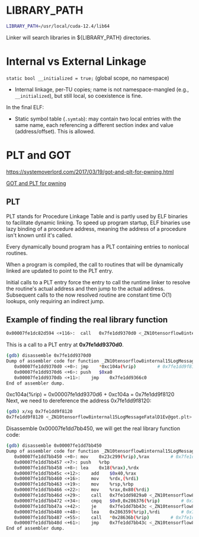 # LIBRARY_PATH
```Bash
LIBRARY_PATH=/usr/local/cuda-12.4/lib64
```
Linker will search libraries in ${LIBRARY_PATH} directories.

# Internal vs External Linkage
`static bool __initialized = true;` (global scope, no namespace)
- Internal linkage, per-TU copies; name is not namespace-mangled (e.g., `__initialized`), but still local, so coexistence is fine.

In the final ELF:
- Static symbol table (`.symtab`): may contain two local entries with the same name, each referencing a different section index and value (address/offset). This is allowed.

# PLT and GOT
https://systemoverlord.com/2017/03/19/got-and-plt-for-pwning.html

[GOT and PLT for pwning](./GOT%20and%20PLT%20for%20pwning%20System%20Overlord.html)

## PLT
PLT stands for Procedure Linkage Table and is partly used by ELF binaries to facilitate dynamic linking.  To speed up program startup, ELF binaries use lazy binding of a procedure address, meaning the address of a procedure isn't known until it's called.

Every dynamically bound program has a PLT containing entries to nonlocal routines.

When a program is compiled, the call to routines that will be dynamically linked are updated to point to the PLT entry.

Initial calls to a PLT entry force the entry to call the runtime linker to resolve the routine's actual address and then jump to the actual address.  Subsequent calls to the now resolved routine are constant time O(1) lookups, only requiring an indirect jump.

## Example of finding the real library function
```Bash
0x00007fe1dc82d594 <+116>:	call   0x7fe1dd9370d0 <_ZN10tensorflow8internal15LogMessageFatalD1Ev@plt>
```
This is a call to a PLT entry at **0x7fe1dd9370d0**.

```Bash
(gdb) disassemble 0x7fe1dd9370d0
Dump of assembler code for function _ZN10tensorflow8internal15LogMessageFatalD1Ev@plt:
   0x00007fe1dd9370d0 <+0>:	jmp    *0xc104a(%rip)        # 0x7fe1dd9f8120 <_ZN10tensorflow8internal15LogMessageFatalD1Ev@got.plt>
   0x00007fe1dd9370d6 <+6>:	push   $0xa0
   0x00007fe1dd9370db <+11>:	jmp    0x7fe1dd9366c0
End of assembler dump.
```
0xc104a(%rip) = 0x00007fe1dd9370d6 + 0xc104a = 0x7fe1dd9f8120<br/>
Next, we need to dereference the address 0x7fe1dd9f8120:
```Bash
(gdb) x/xg 0x7fe1dd9f8120
0x7fe1dd9f8120 <_ZN10tensorflow8internal15LogMessageFatalD1Ev@got.plt>:	0x00007fe1dd7bb450
```

Disassemble 0x00007fe1dd7bb450, we will get the real library function code:
```Bash
(gdb) disassemble 0x00007fe1dd7bb450
Dump of assembler code for function _ZN10tensorflow8internal15LogMessageFatalD1Ev:
   0x00007fe1dd7bb450 <+0>:	mov    0x23c299(%rip),%rax        # 0x7fe1dd9f76f0
   0x00007fe1dd7bb457 <+7>:	push   %rbp
   0x00007fe1dd7bb458 <+8>:	lea    0x18(%rax),%rdx
   0x00007fe1dd7bb45c <+12>:	add    $0x40,%rax
   0x00007fe1dd7bb460 <+16>:	mov    %rdx,(%rdi)
   0x00007fe1dd7bb463 <+19>:	mov    %rsp,%rbp
   0x00007fe1dd7bb466 <+22>:	mov    %rax,0x80(%rdi)
   0x00007fe1dd7bb46d <+29>:	call   0x7fe1dd9829a0 <_ZN10tensorflow8internal10LogMessage18GenerateLogMessageEv@plt>
   0x00007fe1dd7bb472 <+34>:	cmpq   $0x0,0x286376(%rip)        # 0x7fe1dda417f0 <_ZN10tensorflow8internalL19custom_abort_handleE+16>
   0x00007fe1dd7bb47a <+42>:	je     0x7fe1dd7bb43c <_ZN10tensorflow8internal15LogMessageFatalD1Ev.cold.163>
   0x00007fe1dd7bb480 <+48>:	lea    0x286359(%rip),%rdi        # 0x7fe1dda417e0 <_ZN10tensorflow8internalL19custom_abort_handleE>
   0x00007fe1dd7bb487 <+55>:	call   *0x28636b(%rip)        # 0x7fe1dda417f8 <_ZN10tensorflow8internalL19custom_abort_handleE+24>
   0x00007fe1dd7bb48d <+61>:	jmp    0x7fe1dd7bb43c <_ZN10tensorflow8internal15LogMessageFatalD1Ev.cold.163>
End of assembler dump.
```
